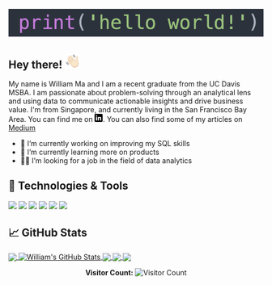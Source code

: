 ![Header](https://raw.githubusercontent.com/WilliamMLT/WilliamMLT/master/helloworld.png "Header")
## Hey there! <img src="https://raw.githubusercontent.com/WilliamMLT/WilliamMLT/master/wavegif.gif" width="30px">
My name is William Ma and I am a recent graduate from the UC Davis MSBA. I am passionate about problem-solving through an analytical lens and using data to communicate actionable insights and drive business value. I'm from Singapore, and currently living in the San Francisco Bay Area. You can find me on [![LinkedIn][2.1]][2]. You can also find some of my articles on [Medium](https://letianma.medium.com/)

- 🔭 I’m currently working on improving my SQL skills
- 🌱 I’m currently learning more on products
- 👨‍💻 I’m looking for a job in the field of data analytics 

## 🔧 Technologies & Tools
![](https://img.shields.io/badge/OS-Windows-informational?style=flat&logo=windows&logoColor=white&color=5bff3b)
![](https://img.shields.io/badge/DataManagement-MySQL-informational?style=flat&logo=mysql&logoColor=white&color=5bff3b)
![](https://img.shields.io/badge/Code-Python-informational?style=flat&logo=python&logoColor=white&color=5bff3b)
![](https://img.shields.io/badge/Code-R-informational?style=flat&logo=r&logoColor=white&color=5bff3b)
![](https://img.shields.io/badge/Visualization-Tableau-informational?style=flat&logo=tableau&logoColor=white&color=5bff3b)
![](https://img.shields.io/badge/Visualization-Looker-informational?style=flat&logo=looker&logoColor=white&color=5bff3b)

## &#x1f4c8; GitHub Stats
<a href="https://github.com/WilliamMLT/WilliamMLT">
  <img align="center" src="https://github-readme-stats.vercel.app/api/top-langs/?username=WilliamMLT&hide=java,html,tex&title_color=ffffff&text_color=c9cacc&icon_color=5bff3b&bg_color=1d1f21&langs_count=3" />
</a>
<a href="https://github.com/WilliamMLT/WilliamMLT">
  <img align="center" src="https://github-readme-stats.vercel.app/api?username=WilliamMLT&show_icons=true&line_height=27&count_private=true&title_color=ffffff&text_color=c9cacc&icon_color=5bff3b&bg_color=1d1f21" alt="William's GitHub Stats" />
</a>

<a href="https://github.com/WilliamMLT/Monster.com-Webscraping-Project">
  <img align="center" src="https://github-readme-stats.vercel.app/api/pin/?username=WilliamMLT&repo=Monster.com-Webscraping-Project&title_color=ffffff&text_color=c9cacc&icon_color=5bff3b&bg_color=1d1f21" />
</a>

<a href="https://github.com/WilliamMLT/AirBnb-Pricing-Prediction-using-Machine-Learning">
  <img align="center" src="https://github-readme-stats.vercel.app/api/pin/?username=WilliamMLT&repo=AirBnb-Pricing-Prediction-using-Machine-Learning&title_color=ffffff&text_color=c9cacc&icon_color=5bff3b&bg_color=1d1f21" />
</a>    

<a href="https://github.com/WilliamMLT/IBM-Data-Science-Capstone-Project">
  <img align="center" src="https://github-readme-stats.vercel.app/api/pin/?username=WilliamMLT&repo=IBM-Data-Science-Capstone-Project&title_color=ffffff&text_color=c9cacc&icon_color=5bff3b&bg_color=1d1f21" />
</a>    

<!--![visitors](https://visitor-badge.glitch.me/badge?page_id=WilliamMLT.visitor-badge)-->

<p align="center"> 
  <b>Visitor Count:</b>
  <img src="https://profile-counter.glitch.me/WilliamMLT/count.svg" alt="Visitor Count" />
</p>

<!-- links to social media icons -->
<!-- icons without padding -->
[2.1]: https://raw.githubusercontent.com/WilliamMLT/WilliamMLT/master/linkedin-3-16.png (LinkedIn icon without padding)

<!-- links to your social media accounts -->
[1]: https://github.com/WilliamMLT
[2]: https://www.linkedin.com/in/letian-ma/
[3]: https://www.instagram.com/williammaletian/




<!-- Resources -->
<!-- Icons: https://simpleicons.org/ -->
<!-- Emojis: https://emojipedia.org/emoji/ -->
<!-- HTML Emojis: https://www.fileformat.info/index.htm -->
<!-- Images:https://images.squarespace-cdn.com/content/v1/593df14037c58172ed4d5ac9/1497734101092-YV4MY8JSHRJ5KG3HF8T2/ke17ZwdGBToddI8pDm48kD1lqOUaUb3XVGEJXooVIpV7gQa3H78H3Y0txjaiv_0fDoOvxcdMmMKkDsyUqMSsMWxHk725yiiHCCLfrh8O1z5QHyNOqBUUEtDDsRWrJLTm-x5YhZWWrxeuengOpqI22v3cioHcE298dxVuwgtogKTlAO3Go-7WWAHEOXblqwdm/helloworld.png?format=1000w -->
<!-- Shields: https://shields.io/ -->
<!-- Awesome GitHub Profile README: https://towardsdatascience.com/build-a-stunning-readme-for-your-github-profile-9b80434fe5d7 -->



<!--
**WilliamMLT/WilliamMLT** is a ✨ _special_ ✨ repository because its `README.md` (this file) appears on your GitHub profile.

Here are some ideas to get you started:

- 🔭 I’m currently working on ...
- 🌱 I’m currently learning ...
- 👯 I’m looking to collaborate on ...
- 🤔 I’m looking for help with ...
- 💬 Ask me about ...
- 📫 How to reach me: ...
- 😄 Pronouns: ...
- ⚡ Fun fact: ...
-->
